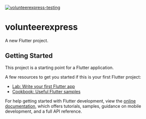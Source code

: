 [![volunteerexpress-testing](https://github.com/anthonycasarta/volunteerexpress/actions/workflows/ci.yaml/badge.svg)](https://github.com/anthonycasarta/volunteerexpress/actions/workflows/ci.yaml)

# volunteerexpress

A new Flutter project.

## Getting Started

This project is a starting point for a Flutter application.

A few resources to get you started if this is your first Flutter project:

- [Lab: Write your first Flutter app](https://docs.flutter.dev/get-started/codelab)
- [Cookbook: Useful Flutter samples](https://docs.flutter.dev/cookbook)

For help getting started with Flutter development, view the
[online documentation](https://docs.flutter.dev/), which offers tutorials,
samples, guidance on mobile development, and a full API reference.
